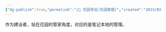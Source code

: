 ```yaml
---
{"dg-publish":true,"permalink":"/🌱 花园导览/花园管理/","created":"2023/03/04 00:00:51","updated":"2023/03/07 13:10:32"}
---
```



作为建设者，站在花园的管家角度，对应的是笔记本地的管理。